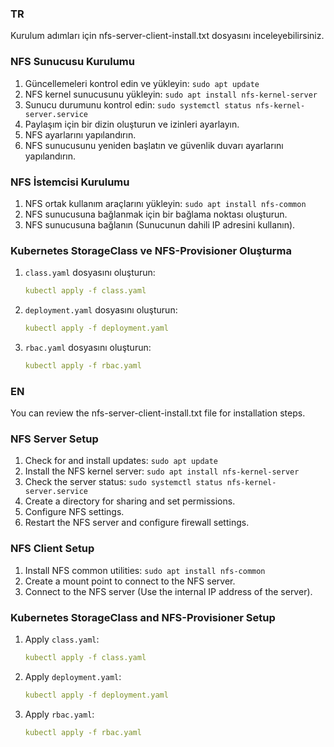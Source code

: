 ### TR
Kurulum adımları için nfs-server-client-install.txt dosyasını inceleyebilirsiniz.
### NFS Sunucusu Kurulumu
1. Güncellemeleri kontrol edin ve yükleyin: `sudo apt update`
2. NFS kernel sunucusunu yükleyin: `sudo apt install nfs-kernel-server`
3. Sunucu durumunu kontrol edin: `sudo systemctl status nfs-kernel-server.service`
4. Paylaşım için bir dizin oluşturun ve izinleri ayarlayın.
5. NFS ayarlarını yapılandırın.
6. NFS sunucusunu yeniden başlatın ve güvenlik duvarı ayarlarını yapılandırın.

### NFS İstemcisi Kurulumu
1. NFS ortak kullanım araçlarını yükleyin: `sudo apt install nfs-common`
2. NFS sunucusuna bağlanmak için bir bağlama noktası oluşturun.
3. NFS sunucusuna bağlanın (Sunucunun dahili IP adresini kullanın).

### Kubernetes StorageClass ve NFS-Provisioner Oluşturma
1. `class.yaml` dosyasını oluşturun:
   ```yaml
   kubectl apply -f class.yaml
   ```
2. `deployment.yaml` dosyasını oluşturun:
   ```yaml
   kubectl apply -f deployment.yaml
   ```
3. `rbac.yaml` dosyasını oluşturun:
   ```yaml
   kubectl apply -f rbac.yaml
   ```

### EN
You can review the nfs-server-client-install.txt file for installation steps.
### NFS Server Setup
1. Check for and install updates: `sudo apt update`
2. Install the NFS kernel server: `sudo apt install nfs-kernel-server`
3. Check the server status: `sudo systemctl status nfs-kernel-server.service`
4. Create a directory for sharing and set permissions.
5. Configure NFS settings.
6. Restart the NFS server and configure firewall settings.

### NFS Client Setup
1. Install NFS common utilities: `sudo apt install nfs-common`
2. Create a mount point to connect to the NFS server.
3. Connect to the NFS server (Use the internal IP address of the server).

### Kubernetes StorageClass and NFS-Provisioner Setup
1. Apply `class.yaml`:
   ```yaml
   kubectl apply -f class.yaml
   ```
2. Apply `deployment.yaml`:
   ```yaml
   kubectl apply -f deployment.yaml
   ```
3. Apply `rbac.yaml`:
   ```yaml
   kubectl apply -f rbac.yaml
   ```